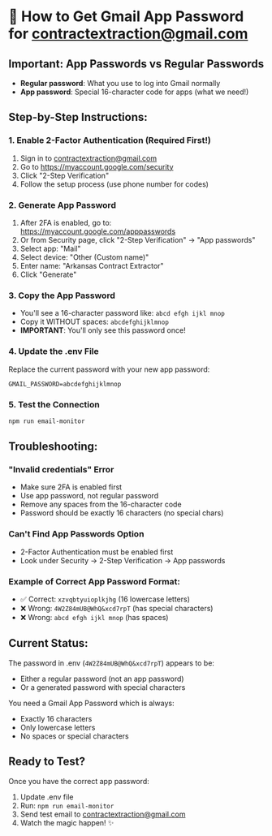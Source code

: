 # 🔐 How to Get Gmail App Password for contractextraction@gmail.com

## Important: App Passwords vs Regular Passwords
- **Regular password**: What you use to log into Gmail normally
- **App password**: Special 16-character code for apps (what we need!)

## Step-by-Step Instructions:

### 1. Enable 2-Factor Authentication (Required First!)
1. Sign in to contractextraction@gmail.com
2. Go to https://myaccount.google.com/security
3. Click "2-Step Verification"
4. Follow the setup process (use phone number for codes)

### 2. Generate App Password
1. After 2FA is enabled, go to: https://myaccount.google.com/apppasswords
2. Or from Security page, click "2-Step Verification" → "App passwords"
3. Select app: "Mail"
4. Select device: "Other (Custom name)"
5. Enter name: "Arkansas Contract Extractor"
6. Click "Generate"

### 3. Copy the App Password
- You'll see a 16-character password like: `abcd efgh ijkl mnop`
- Copy it WITHOUT spaces: `abcdefghijklmnop`
- **IMPORTANT**: You'll only see this password once!

### 4. Update the .env File
Replace the current password with your new app password:
```
GMAIL_PASSWORD=abcdefghijklmnop
```

### 5. Test the Connection
```bash
npm run email-monitor
```

## Troubleshooting:

### "Invalid credentials" Error
- Make sure 2FA is enabled first
- Use app password, not regular password
- Remove any spaces from the 16-character code
- Password should be exactly 16 characters (no special chars)

### Can't Find App Passwords Option
- 2-Factor Authentication must be enabled first
- Look under Security → 2-Step Verification → App passwords

### Example of Correct App Password Format:
- ✅ Correct: `xzvqbtyuioplkjhg` (16 lowercase letters)
- ❌ Wrong: `4W2Z84mUB@WhQ&xcd7rpT` (has special characters)
- ❌ Wrong: `abcd efgh ijkl mnop` (has spaces)

## Current Status:
The password in .env (`4W2Z84mUB@WhQ&xcd7rpT`) appears to be:
- Either a regular password (not an app password)
- Or a generated password with special characters

You need a Gmail App Password which is always:
- Exactly 16 characters
- Only lowercase letters
- No spaces or special characters

## Ready to Test?
Once you have the correct app password:
1. Update .env file
2. Run: `npm run email-monitor`
3. Send test email to contractextraction@gmail.com
4. Watch the magic happen! ✨